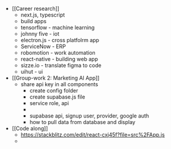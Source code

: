 - [[Career research]]
	- next.js, typescript
	- build apps
	- tensorflow - machine learning
	- johnny five - iot
	- electron.js - cross platfolrm app
	- ServiceNow - ERP
	- robomotion - work automation
	- react-native - building web app
	- sizze.io - translate figma to code
	- uihut - ui
- [[Group-work 2: Marketing AI App]]
	- share api key in all components
		- create config folder
		- create supabase.js file
		- service role, api
		-
		- supabase api, signup user, provider, google auth
		- how to pull data from database and display
- [[Code along]]
	- https://stackblitz.com/edit/react-cxj45f?file=src%2FApp.js
	-